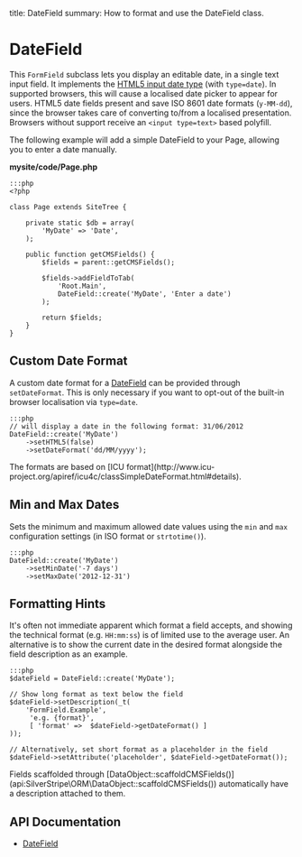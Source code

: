 title: DateField
summary: How to format and use the DateField class.

# DateField

This `FormField` subclass lets you display an editable date, in a single text input field.
It implements the [HTML5 input date type](https://developer.mozilla.org/en-US/docs/Web/HTML/Element/input/date)
(with `type=date`). In supported browsers, this will cause a localised date picker to appear for users.
HTML5 date fields present and save ISO 8601 date formats (`y-MM-dd`),
since the browser takes care of converting to/from a localised presentation.
Browsers without support receive an `<input type=text>` based polyfill.

The following example will add a simple DateField to your Page, allowing you to enter a date manually. 

**mysite/code/Page.php**

	:::php
	<?php

	class Page extends SiteTree {

		private static $db = array(
			'MyDate' => 'Date',
		);
	
		public function getCMSFields() {
			$fields = parent::getCMSFields();
			
			$fields->addFieldToTab(
				'Root.Main',
				DateField::create('MyDate', 'Enter a date')
			);
			
			return $fields;
		} 
	}	

## Custom Date Format

A custom date format for a [DateField](api:SilverStripe\Forms\DateField) can be provided through `setDateFormat`.
This is only necessary if you want to opt-out of the built-in browser localisation via `type=date`.

	:::php
	// will display a date in the following format: 31/06/2012
	DateField::create('MyDate')
	    ->setHTML5(false)
	    ->setDateFormat('dd/MM/yyyy'); 

<div class="info" markdown="1">
The formats are based on [ICU format](http://www.icu-project.org/apiref/icu4c/classSimpleDateFormat.html#details).
</div>
 

## Min and Max Dates

Sets the minimum and maximum allowed date values using the `min` and `max` configuration settings (in ISO format or 
`strtotime()`).

	:::php
	DateField::create('MyDate')
		->setMinDate('-7 days')
		->setMaxDate('2012-12-31')

## Formatting Hints

It's often not immediate apparent which format a field accepts, and showing the technical format (e.g. `HH:mm:ss`) is 
of limited use to the average user. An alternative is to show the current date in the desired format alongside the 
field description as an example.

	:::php
	$dateField = DateField::create('MyDate');

	// Show long format as text below the field
	$dateField->setDescription(_t(
	    'FormField.Example',
	     'e.g. {format}',
	     [ 'format' =>  $dateField->getDateFormat() ]
	));

	// Alternatively, set short format as a placeholder in the field
	$dateField->setAttribute('placeholder', $dateField->getDateFormat());

<div class="notice" markdown="1">
Fields scaffolded through [DataObject::scaffoldCMSFields()](api:SilverStripe\ORM\DataObject::scaffoldCMSFields()) automatically have a description attached to them.
</div>

## API Documentation

* [DateField](api:SilverStripe\Forms\DateField)
